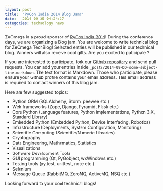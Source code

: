 ```yaml
---
layout: post
title:  "PyCon India 2014 Blog Jam!"
date:   2014-09-25 04:24:37
categories: technology news
---
```


ZeOmega is a proud sponsor of [PyCon India 2014][pycon-india-2014]!
During the conference days, we are organizing a Blog jam.  You are
welcome to write technical blog for ZeOmega TechBlog!  Selected
entries will be published in our technical blog.  Winners will also
receive cool gifts.  Are you excited to paticipate ?

If you are interested to participate, fork our [Github
repository][github-repo] and send pull requests.  You can add your
entries inside `_posts/2014-09-DD-some-subject-line.markdown`.  The
text format is Markdown.  Those who participate, please ensure your
Github profile contains your email address.  This email address is
required to contact winners of this blog jam.

Here are few suggested topics:

- Python ORM (SQLAlchemy, Storm, peewee etc.)
- Web frameworks (Zope, Django, Pyramid, Flask etc.)
- Core Python (Language features, Python implementations, Python 3.X,
Standard Library)
- Embedded Python (Embedded Python, Device Interfacing, Robotics)
- Infrastructure (Deployments, System Configuration, Monitoring)
- Scientific Computing (Scientific/Numeric Libraries)
- Cryptography
- Data Engineering, Mathematics, Statistics
- Visualizations
- Software Development Tools
- GUI programming (Qt, PyGobject, wxWindows etc.)
- Testing tools (py.test, unittest, nose etc.)
- Selenium
- Message Queue (RabbitMQ, ZeroMQ, ActiveMQ, NSQ etc.)

Looking forward to your cool technical blogs!

[pycon-india-2014]: http://in.pycon.org/2014/
[github-repo]: https://github.com/zeomega/zeomega.github.io
